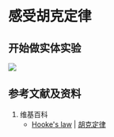 # 感受胡克定律

## 开始做实体实验

![](/images/波/振动与波/感受胡克定律/1a1.jpg)

## 参考文献及资料

1. 维基百科
	- [Hooke's law](https://en.wikipedia.org/wiki/Hooke%27s_law) | [胡克定律](https://zh.wikipedia.org/wiki/胡克定律) 